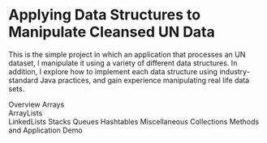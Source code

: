 # Applying Data Structures to Manipulate Cleansed UN Data
This is the simple project in which an application that processes an UN dataset, I manipulate it using a variety of different data structures. In addition, I explore how to implement each data structure using industry-standard Java practices, and gain experience manipulating real life data sets.

Overview                                                                                                                                                                    Arrays                  
ArrayLists    
LinkedLists
Stacks
Queues
Hashtables
Miscellaneous Collections Methods and Application Demo
